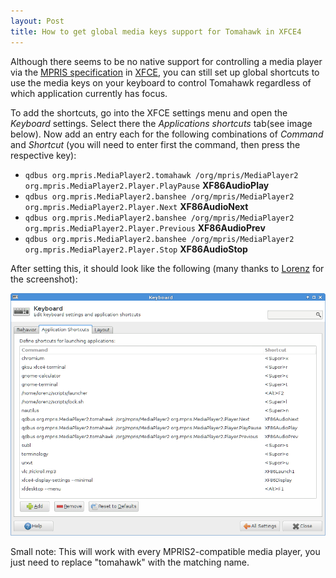 ```yaml
---
layout: Post
title: How to get global media keys support for Tomahawk in XFCE4
---
```



Although there seems to be no native support for controlling a media player via
the [MPRIS specification](http://www.mpris.org) in [XFCE](http://www.xfce.org/), you
can still set up global shortcuts to use the media keys on your keyboard to control
Tomahawk regardless of which application currently has focus.

To add the shortcuts, go into the XFCE settings menu and open the *Keyboard* settings.
Select there the *Applications shortcuts* tab(see image below).
Now add an entry each for the following combinations of *Command* and *Shortcut* (you will need to enter first the command, then press the respective key):

* `qdbus org.mpris.MediaPlayer2.tomahawk /org/mpris/MediaPlayer2 org.mpris.MediaPlayer2.Player.PlayPause` **XF86AudioPlay**
* `qdbus org.mpris.MediaPlayer2.banshee /org/mpris/MediaPlayer2 org.mpris.MediaPlayer2.Player.Next` **XF86AudioNext**
* `qdbus org.mpris.MediaPlayer2.banshee /org/mpris/MediaPlayer2 org.mpris.MediaPlayer2.Player.Previous` **XF86AudioPrev**
* `qdbus org.mpris.MediaPlayer2.banshee /org/mpris/MediaPlayer2 org.mpris.MediaPlayer2.Player.Stop` **XF86AudioStop**

After setting this, it should look like the following (many thanks to [Lorenz](https://4z2.de/) for the screenshot):

![XFCE4 Applications shortcuts dialog](/images/xfce-tomahawk.png)

Small note: This will work with every MPRIS2-compatible media player,
 you just need to replace "tomahawk" with the matching name.

